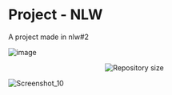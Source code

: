 # Project - NLW
A project made in nlw#2
<p align="right">
  
  ![image](https://github.com/hugoles/Project-1/assets/67278688/751c2517-8377-49ba-a2bf-2ec70a707a2d)

</p>
<p align="center">	
  <img alt="Repository size" src="https://img.shields.io/github/repo-size/Suburbanno/proffy?color=774DD6">
  <a aria-label="Completed" href="https://nextlevelweek.com/episodios/omnistack/edicao/2">
  </a>
</p>

![Screenshot_10](https://github.com/hugoles/Project-1/assets/67278688/b29859a1-7fdc-462d-b522-01fd0d2007f2)

